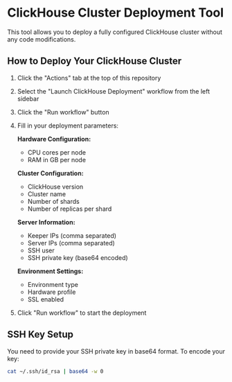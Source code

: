 # ClickHouse Cluster Deployment Tool

This tool allows you to deploy a fully configured ClickHouse cluster without any code modifications.

## How to Deploy Your ClickHouse Cluster

1. Click the "Actions" tab at the top of this repository
2. Select the "Launch ClickHouse Deployment" workflow from the left sidebar
3. Click the "Run workflow" button
4. Fill in your deployment parameters:

   **Hardware Configuration:**
   - CPU cores per node
   - RAM in GB per node
   
   **Cluster Configuration:**
   - ClickHouse version
   - Cluster name
   - Number of shards
   - Number of replicas per shard
   
   **Server Information:**
   - Keeper IPs (comma separated)
   - Server IPs (comma separated)
   - SSH user
   - SSH private key (base64 encoded)
   
   **Environment Settings:**
   - Environment type
   - Hardware profile
   - SSL enabled

5. Click "Run workflow" to start the deployment

## SSH Key Setup

You need to provide your SSH private key in base64 format. To encode your key:

```bash
cat ~/.ssh/id_rsa | base64 -w 0
